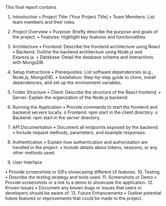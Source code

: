 This final report contains 
1. Introduction
• Project Title: [Your Project Title]
• Team Members: List team members and their roles.
2. Project Overview
• Purpose: Briefly describe the purpose and goals of the project.
• Features: Highlight key features and functionalities.
3. Architecture
• Frontend: Describe the frontend architecture using React.
• Backend: Outline the backend architecture using Node.js and Express.js.
• Database: Detail the database schema and interactions with MongoDB.
4. Setup Instructions
• Prerequisites: List software dependencies (e.g., Node.js, MongoDB).
• Installation: Step-by-step guide to clone, install dependencies, and set up the
environment variables.
5. Folder Structure
• Client: Describe the structure of the React frontend.
• Server: Explain the organization of the Node.js backend.
6. Running the Application
• Provide commands to start the frontend and backend servers locally.
o Frontend: npm start in the client directory.
o Backend: npm start in the server directory.

7. API Documentation
• Document all endpoints exposed by the backend.
• Include request methods, parameters, and example responses.
8. Authentication
• Explain how authentication and authorization are handled in the project.
• Include details about tokens, sessions, or any other methods used.
9. User Interface

• Provide screenshots or GIFs showcasing different UI features.
10. Testing
• Describe the testing strategy and tools used.
11. Screenshots or Demo
• Provide screenshots or a link to a demo to showcase the application.
12. Known Issues
• Document any known bugs or issues that users or developers should be aware of.
13. Future Enhancements
• Outline potential future features or improvements that could be made to the project.
